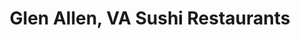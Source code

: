 ---
layout: city
title: Glen Allen, VA Sushi Restaurants
permalink: /virginia/glen-allen/
stateAbbr: VA
stateName: Virginia
cityName: Glen Allen
---